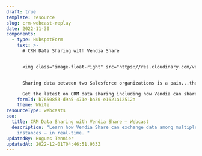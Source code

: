 ```yaml
---
draft: true
template: resource
slug: crm-webcast-replay
date: 2022-11-30
components:
  - type: HubspotForm
    text: >-
      # CRM Data Sharing with Vendia Share


      <img class="image-float-right" src="https://res.cloudinary.com/vendia/image/upload/c_scale,q_100,w_220/f_auto,q_90/v1669869802/crm-webcast_y1luum.webp" alt="" />


      Sharing data between two Salesforce organizations is a pain...then try to share between 3 or more and it's near impossible.

      Get the latest on CRM data sharing including how Vendia can share data across Salesforce Orgs and keep a ledgered single source of truth for all partners.
    formId: b7650853-d9a5-471e-ba30-e1621a12512a
    theme: White
resourceType: webcasts
seo:
  title: CRM Data Sharing with Vendia Share – Webcast
  description: "Learn how Vendia Share can exchange data among multiple Salesforce
    instances — in real-time. "
updatedBy: Hugues Tennier
updatedAt: 2022-12-01T04:46:51.933Z
---
```

